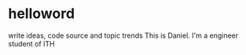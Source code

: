 # helloword
write ideas, code source and topic trends
This is Daniel. I'm a engineer student of ITH 
